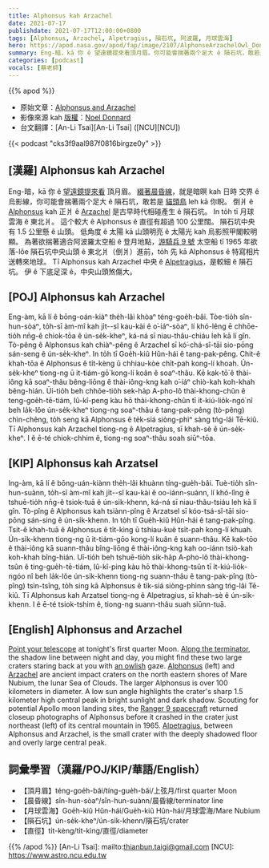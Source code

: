 ```yaml
---
title: Alphonsus kah Arzachel
date: 2021-07-17
publishdate: 2021-07-17T12:00:00+0800
tags: [Alphonsus, Arzachel, Alpetragius, 隕石坑, 阿波羅, 月球雲海]
hero: https://apod.nasa.gov/apod/fap/image/2107/AlphonseArzachelOwl_Donnard1088.jpg
summary: Eng-暗，kā 你 ê 望遠鏡提來看頂月眉。你可能會揣著兩个足大 ê 隕石坑，敢若是貓頭鳥 leh kā 你睨。
categories: [podcast]
vocals: [蔡老師]
---
```


{{% apod %}}

- 原始文章：[Alphonsus and Arzachel](https://apod.nasa.gov/apod/ap210717.html)
- 影像來源 kah [版權][copyright]：[Noel Donnard](https://www.astrobin.com/users/Tino2329/)
- 台文翻譯：[An-Li Tsai][An-Li Tsai] ([NCU][NCU])

{{< podcast "cks3f9aal987f0816birgze0y" >}}

## [漢羅] Alphonsus kah Arzachel
Eng-暗，kā 你 ê [望遠鏡提來看][Point your telescope] 頂月眉。
[綴著晨昏線][Along the terminator]，就是暗暝 kah 日時 交界 ê 烏影線，你可能會揣著兩个足大 ê 隕石坑，敢若是 [貓頭鳥][an owlish] leh kā 你睨。
倒爿 ê [Alphonsus][Alphonsus] kah 正爿 ê [Arzachel][Arzachel] 是古早時代相碰產生 ê 隕石坑。
In to̍h tī 月球雲海 ê 東北爿。
這个較大 ê Alphonsus ê 直徑有超過 100 公里闊。
隕石坑中央有 1.5 公里懸 ê 山頭。
低角度 ê 太陽 kā 山頭明亮 ê 太陽光 kah 烏影照甲閣較明顯。
為著欲揣著適合阿波羅太空船 ê 登月地點，[游騎兵 9 號][Ranger 9 spacecraft] 太空船 tī 1965 年欲落-lǒe 隕石坑中央山頭 ê 東北爿（倒爿）進前，to̍h 先 kā Alphonsus ê 特寫相片送轉來地球。
Tī Alphonsus kah Arzachel 中央 ê [Alpetragius][Alpetragius]，是較細 ê 隕石坑。
伊 ê 下底足深 ê，中央山頭煞傷大。

## [POJ] Alphonsus kah Arzachel
Eng-àm, kā lí ê bōng-oán-kiàⁿ the̍h-lâi khòaⁿ téng-goe̍h-bâi.
Tòe-tio̍h sîn-hun-sòaⁿ, to̍h-sī àm-mî kah ji̍t--sî kau-kài ê o͘-iáⁿ-sòaⁿ, lí khó-lêng ē chhōe-tio̍h nn̄g-ê chiok-tōa ê ún-se̍k-kheⁿ, ká-ná sī niau-thâu-chiáu leh kā lí gîn.
Tò-pêng ê Alphonsus kah chiàⁿ-pêng ê Arzachel sī kó͘-chá-sî-tāi sio-pōng sán-seng ê ún-se̍k-kheⁿ.
In to̍h tī Goe̍h-kiû Hûn-hái ê tang-pak-pêng.
Chit-ê khah-tōa ê Alphonsus ê ti̍t-kèng ū chhiau-kòe chi̍t-pah kong-lí khoah.
Ún-se̍k-kheⁿ tiong-ng ū it-tiám-gō͘ kong-lí koân ê soaⁿ-thâu.
Kē kak-tō͘ ê thài-iông kā soaⁿ-thâu bêng-liōng ê thài-iông-kng kah o͘-iáⁿ chiò-kah koh-khah bêng-hián.
Ūi-tio̍h beh chhōe-tio̍h sek-ha̍p A-pho-lô thài-khong-chûn ê teng-goe̍h-tē-tiám, Iû-kî-peng kàu hō thài-khong-chûn tī i̍t-kiú-lio̍k-ngó͘ nî beh la̍k-lǒe ún-se̍k-kheⁿ tiong-ng soaⁿ-thâu ê tang-pak-pêng (tò-pêng) chìn-chêng, to̍h seng kā Alphonsus ê te̍k-siá siòng-phìⁿ sàng tńg-lâi Tē-kiû.
Tī Alphonsus kah Arzachel tiong-ng ê Alpetragius, sī khah-sè ê ún-se̍k-kheⁿ.
I ê ē-té chiok-chhim ê, tiong-ng soaⁿ-thâu soah siūⁿ-tōa.

## [KIP] Alphonsus kah Arzatsel
Ing-àm, kā lí ê bōng-uán-kiànn the̍h-lâi khuànn tíng-gue̍h-bâi.
Tuè-tio̍h sîn-hun-suànn, to̍h-sī àm-mî kah ji̍t--sî kau-kài ê oo-iánn-suànn, lí khó-lîng ē tshuē-tio̍h nn̄g-ê tsiok-tuā ê ún-si̍k-khenn, ká-ná sī niau-thâu-tsiáu leh kā lí gîn.
Tò-pîng ê Alphonsus kah tsiànn-pîng ê Arzatsel sī kóo-tsá-sî-tāi sio-pōng sán-sing ê ún-si̍k-khenn.
In to̍h tī Gue̍h-kiû Hûn-hái ê tang-pak-pîng.
Tsit-ê khah-tuā ê Alphonsus ê ti̍t-kìng ū tshiau-kuè tsi̍t-pah kong-lí khuah.
Ún-si̍k-khenn tiong-ng ū it-tiám-gōo kong-lí kuân ê suann-thâu.
Kē kak-tōo ê thài-iông kā suann-thâu bîng-liōng ê thài-iông-kng kah oo-iánn tsiò-kah koh-khah bîng-hián.
Uī-tio̍h beh tshuē-tio̍h sik-ha̍p A-pho-lô thài-khong-tsûn ê ting-gue̍h-tē-tiám, Iû-kî-ping kàu hō thài-khong-tsûn tī i̍t-kiú-lio̍k-ngóo nî beh la̍k-lǒe ún-si̍k-khenn tiong-ng suann-thâu ê tang-pak-pîng (tò-pîng) tsìn-tsîng, to̍h sing kā Alphonsus ê ti̍k-siá siòng-phìnn sàng tńg-lâi Tē-kiû.
Tī Alphonsus kah Arzatsel tiong-ng ê Alpetragius, sī khah-sè ê ún-si̍k-khenn.
I ê ē-té tsiok-tshim ê, tiong-ng suann-thâu suah siūnn-tuā.

## [English] Alphonsus and Arzachel
[Point your telescope][Point your telescope] at tonight's first quarter Moon.
[Along the terminator][Along the terminator], the shadow line between night and day, you might find these two large craters staring back at you with [an owlish][an owlish] gaze.
[Alphonsus][Alphonsus] (left) and [Arzachel][Arzachel] are ancient impact craters on the north eastern shores of Mare Nubium, the lunar Sea of Clouds.
The larger Alphonsus is over 100 kilometers in diameter.
A low sun angle highlights the crater's sharp 1.5 kilometer high central peak in bright sunlight and dark shadow.
Scouting for potential Apollo moon landing sites, the [Ranger 9 spacecraft][Ranger 9 spacecraft] returned closeup photographs of Alphonsus before it crashed in the crater just northeast (left) of its central mountain in 1965.
[Alpetragius][Alpetragius], between Alphonsus and Arzachel, is the small crater with the deeply shadowed floor and overly large central peak.

## 詞彙學習（漢羅/POJ/KIP/華語/English）
- 【頂月眉】téng-goe̍h-bâi/tíng-gue̍h-bâi/上弦月/first quarter Moon
- 【晨昏線】sîn-hun-sòaⁿ/sîn-hun-suànn/晨昏線/terminator line
- 【月球雲海】Goe̍h-kiû Hûn-hái/Gue̍h-kiû Hûn-hái/月球雲海/Mare Nubium
- 【隕石坑】ún-se̍k-kheⁿ/ún-si̍k-khenn/隕石坑/crater
- 【直徑】ti̍t-kèng/ti̍t-kìng/直徑/diameter

{{% /apod %}}
[An-Li Tsai]: mailto:thianbun.taigi@gmail.com
[NCU]: https://www.astro.ncu.edu.tw

[copyright]: https://apod.nasa.gov/apod/fap/lib/about_apod.html#srapply

[Point your telescope]:https://www.astrobin.com/3sjnkh/B/
[Along the terminator]:https://apod.nasa.gov/apod/ap070209.html
[an owlish]:https://en.wikipedia.org/wiki/Lunar_pareidolia
[Alphonsus]:https://en.wikipedia.org/wiki/Alphonsus_(crater)
[Arzachel]:https://en.wikipedia.org/wiki/Arzachel_(crater)
[Ranger 9 spacecraft]:https://solarsystem.nasa.gov/missions/ranger-9/in-depth/
[Alpetragius]:https://en.wikipedia.org/wiki/Alpetragius_(crater)
